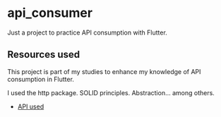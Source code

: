 # api_consumer

Just a project to practice API consumption with Flutter.

## Resources used

This project is part of my studies to enhance my knowledge of API consumption in Flutter.

I used the http package.
SOLID principles.
Abstraction... among others.

- [API used]('https://dummyjson.com/products')
